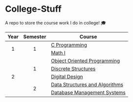 # College-Stuff
A repo to store the course work I do in college! 🎓

<table>
<thead>
  <tr>
    <th>Year</th>
    <th>Semester</th>
    <th>Course</th>
  </tr>
</thead>
<tbody>
  <tr>
    <td rowspan="2" align="center">1</td>
    <td rowspan="2" align="center">1</td>
    <td><a href="Year 1/C Programming/">C Programming</a></td>
  </tr>
  <tr>
    <td><a href="Year 1/Math I/">Math I</a></td>
  </tr>
  <tr>
    <td rowspan="5" align="center">2</td>
    <td rowspan="3" align="center">1</td>
    <td><a href="Year 2/Semester 1/Object Oriented Programming/">Object Oriented Programming</a></td>
  </tr>
  <tr>
    <td><a href="Year 2/Semester 1/Discrete Structures/">Discrete Structures</a></td>
  </tr>
  <tr>
    <td><a href="Year 2/Semester 1/Digital Design/">Digital Design</a></td>
  </tr>
  <tr>
    <td rowspan="2" align="center">2</td>
    <td><a href="Year 2/Semester 2/DSA/">Data Structures and Algorithms</a></td>
  </tr>
  <tr>
    <td><a href="Year 2/Semester 2/DBMS/">Database Management Systems</a></td>
  </tr>
</tbody>
</table>
